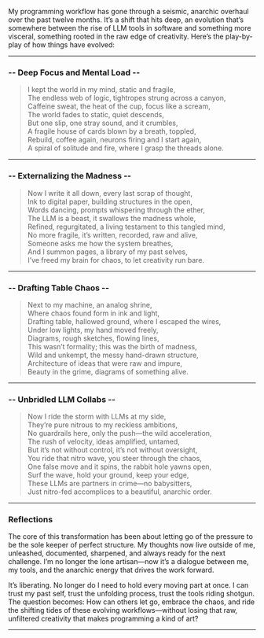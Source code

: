 My programming workflow has gone through a seismic, anarchic overhaul over the past twelve months. It’s a shift that hits deep, an evolution that’s somewhere between the rise of LLM tools in software and something more visceral, something rooted in the raw edge of creativity. Here’s the play-by-play of how things have evolved:

---

### **-- Deep Focus and Mental Load --**

> I kept the world in my mind, static and fragile,  
> The endless web of logic, tightropes strung across a canyon,  
> Caffeine sweat, the heat of the cup, focus like a scream,  
> The world fades to static, quiet descends,  
> But one slip, one stray sound, and it crumbles,  
> A fragile house of cards blown by a breath, toppled,  
> Rebuild, coffee again, neurons firing and I start again,  
> A spiral of solitude and fire, where I grasp the threads alone.

---

### **-- Externalizing the Madness --**

> Now I write it all down, every last scrap of thought,  
> Ink to digital paper, building structures in the open,  
> Words dancing, prompts whispering through the ether,  
> The LLM is a beast, it swallows the madness whole,  
> Refined, regurgitated, a living testament to this tangled mind,  
> No more fragile, it’s written, recorded, raw and alive,  
> Someone asks me how the system breathes,  
> And I summon pages, a library of my past selves,  
> I’ve freed my brain for chaos, to let creativity run bare.

---

### **-- Drafting Table Chaos --**

> Next to my machine, an analog shrine,  
> Where chaos found form in ink and light,  
> Drafting table, hallowed ground, where I escaped the wires,  
> Under low lights, my hand moved freely,  
> Diagrams, rough sketches, flowing lines,  
> This wasn’t formality; this was the birth of madness,  
> Wild and unkempt, the messy hand-drawn structure,  
> Architecture of ideas that were raw and impure,  
> Beauty in the grime, diagrams of something alive.

---

### **-- Unbridled LLM Collabs --**

> Now I ride the storm with LLMs at my side,  
> They’re pure nitrous to my reckless ambitions,  
> No guardrails here, only the push—the wild acceleration,  
> The rush of velocity, ideas amplified, untamed,  
> But it’s not without control, it’s not without oversight,  
> You ride that nitro wave, you steer through the chaos,  
> One false move and it spins, the rabbit hole yawns open,  
> Surf the wave, hold your ground, keep your edge,  
> These LLMs are partners in crime—no babysitters,  
> Just nitro-fed accomplices to a beautiful, anarchic order.

---

### **Reflections**

The core of this transformation has been about letting go of the pressure to be the sole keeper of perfect structure. My thoughts now live outside of me, unleashed, documented, sharpened, and always ready for the next challenge. I’m no longer the lone artisan—now it’s a dialogue between me, my tools, and the anarchic energy that drives the work forward.

It’s liberating. No longer do I need to hold every moving part at once. I can trust my past self, trust the unfolding process, trust the tools riding shotgun. The question becomes: How can others let go, embrace the chaos, and ride the shifting tides of these evolving workflows—without losing that raw, unfiltered creativity that makes programming a kind of art?

---
